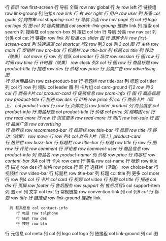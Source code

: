 行 首屏 row first-screen
   行 导航 全局 row nav global
      行 左 row left
         行 链接组 row link-grounp
            列 链接*n row link
      行 右 wor right
         行 用户 row user
            列 权鉴 col guide
            列 购物车 col shopping-cart
   行 导航 页面 row nav page
      列 col
        列 logo col logo
        列 图 col
      列 搜索链接组 col search-link-grounp
         链接*n link
      列 搜索 col search
         列 搜索框 col search-box
         列 按钮 col btn
   行 导航 分类 row nav cat
      列 分类 col cat
         行 链接*n row link
      列 轮播 col slider
         图
   行 首屏卡片 row first-screen-card
      列 快速通道 col shortcut
         行*2 row
            列*3 col
      列 *3 col
         图
行 主体 row main
   行 促销栏 row pro-bar
      行 标题栏 row title-bar
         列 标题 col title
         列 移动（效果） col move
      行 row
         列 领队 col leader 
           行 场次 row session 
           行 图 row
           行 时间 row time
           行 计时器（效果） row clock
         列*3 col
           行 图 row
           行 商品标题 row product-title
           行 描述 row des
           行 价格 row price
      行 品类广告 row advertising
         图   
   行 分类商品栏*n row cat-product-bar
      行 标题栏 row title-bar
         列 标题 col titler
         列 col
      行 row
         列 领队 col leader
            图
         列 卡片组 col card-ground
            行*2 row
              列 *3 col
                行 商品卡片 col product-card
                   行 促销信息 row prom-info
                   行 图
                   行 商品标题 row product-title
                   行 描述 row des
                   行 价格 row price
              列 col
                行 商品卡片（同上） col product-card
                行 row
                   行 页脚商品 row footer-product
                      列 商品信息 col product-info
                         行 商品标题 col product-title
                         行 价格 col price
                      列 缩略图 col 
                   行  row read-more
                      行 row
                        行 浏览更多 row read-more
                        行 热门 row hot-sale
                        行 图
       行 品类广告   row advertising             
   行 推荐栏 row recommend-bar
      行 标题栏 row title-bar
         行 标题 row title
         行 移动（效果） row move
      行 row
         列*4 col 
          商品卡片（同上）product-card  
   行 热评栏 row buzz-bar
      行 标题栏 row title-bar
         行 标题 row title
      行 row
         行 图 row
         行 评论 row comment
         行 评论者 row comment-user
         行 商品信息 row product-info
            列 商品名 row product-namer
            列 价格 row price
   行 内容栏 row content-bar
      列*4 col
       行 卡片 row card
         行 类名 row cat-name
         行 标题 row title
         行 描述 row des
         行 价格 row price
         行 图
         行 选择栏（活动） row choice-bar
   行 视频栏 row video-bar
      行 标题栏 row title-bar
         列 标题 col title
         列 更多 col moer
      行 row
         列*4 col
           行 卡片 col card
             行 视频 col video
             行 标题 col title
             行 描述  col dis
行 页脚 row footer
   行 售后服务 row support
      列 售后项目*5 col support-item
         列 图 col
         列 文字 col text
   行 常规链接 row convention-link
      列 col
         列*6 col
          行 标题 row title
          行 链接组 row link-ground
             链接*n link

      列 联系信息 col contact-info
         行 电话 row telphone
         行 描述 row des
         行 按钮 row btn
   行 元信息 col meta
      列 col
       列 logo col logo
       列 链接组 col link-ground
      列 col
       图